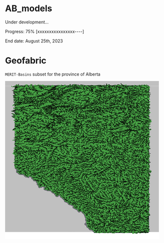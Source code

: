 # AB_models
Under development...

Progress: 75% [xxxxxxxxxxxxxxxx----]

End date: August 25th, 2023



# Geofabric
`MERIT-Basins` subset for the province of Alberta

![MERIT-Basins Alberta](./img/MERIT-Basins_AB.png)

